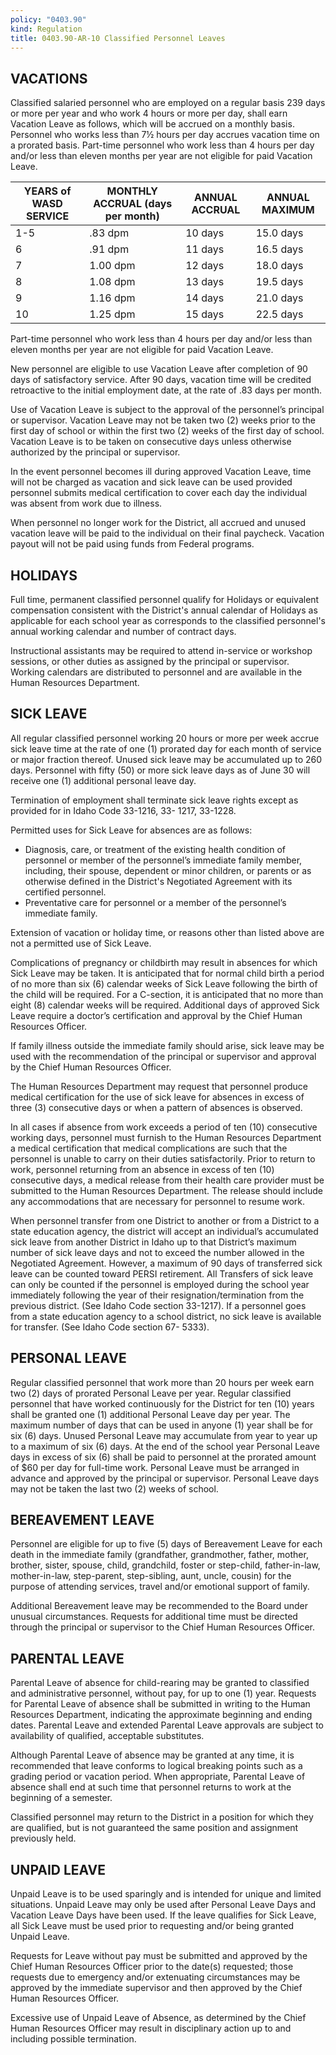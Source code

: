 ```yaml
---
policy: "0403.90"
kind: Regulation
title: 0403.90-AR-10 Classified Personnel Leaves
---
```


## VACATIONS

Classified salaried personnel who are employed on a regular basis 239 days or more per year and who work 4 hours or more per day, shall earn Vacation Leave as follows, which will be accrued on a monthly basis.  Personnel who works less than 7½ hours per day accrues vacation time on a prorated basis.  Part-time personnel who work less than 4 hours per day and/or less than eleven months per year are not eligible for paid Vacation Leave. 

| YEARS of WASD SERVICE | MONTHLY ACCRUAL (days per month) | ANNUAL ACCRUAL | ANNUAL MAXIMUM |
|-------|----------------------------------|----------------|----------------|
| 1-5   | .83 dpm                          | 10 days        | 15.0 days      |
| 6     | .91 dpm                          | 11 days        | 16.5 days      |
| 7     | 1.00 dpm                         | 12 days        | 18.0 days      |
| 8     | 1.08 dpm                         | 13 days        | 19.5 days      |
| 9     | 1.16 dpm                         | 14 days        | 21.0 days      |
| 10    | 1.25 dpm                         | 15 days        | 22.5 days      |

 Part-time personnel who work less than 4 hours per day and/or less than eleven months per year are not eligible for paid Vacation Leave. 

New personnel are eligible to use Vacation Leave after completion of 90 days of satisfactory service. After 90 days, vacation time will be credited retroactive to the initial employment date, at the rate of .83 days per month. 

Use of Vacation Leave is subject to the approval of the personnel’s principal or supervisor.  Vacation Leave may not be taken two (2) weeks prior to the first day of school or within the first two (2) weeks of the first day of school. Vacation Leave is to be taken on consecutive days unless otherwise authorized by the principal or supervisor.

In the event personnel becomes ill during approved Vacation Leave, time will not be charged as vacation and sick leave can be used provided personnel submits medical certification to cover each day the individual was absent from work due to illness. 

When personnel no longer work for the District, all accrued and unused vacation leave will be paid to the individual on their final paycheck. Vacation payout will not be paid using funds from Federal programs.

## HOLIDAYS

Full time, permanent classified personnel qualify for Holidays or equivalent compensation consistent with the District's annual calendar of Holidays as applicable for each school year as corresponds to the classified personnel's annual working calendar and number of contract days.
 
Instructional assistants may be required to attend in-service or workshop sessions, or other duties as assigned by the principal or supervisor.  Working calendars are distributed to personnel and are available in the Human Resources Department. 

## SICK LEAVE

All regular classified personnel working 20 hours or more per week accrue sick leave time at the rate of one (1) prorated day for each month of service or major fraction thereof. Unused sick leave may be accumulated up to 260 days. Personnel with fifty (50) or more sick leave days as of June 30 will receive one (1) additional personal leave day. 

Termination of employment shall terminate sick leave rights except as provided for in Idaho Code 33-1216, 33- 1217, 33-1228.

Permitted uses for Sick Leave for absences are as follows:
 - Diagnosis, care, or treatment of the existing health condition of personnel or member of the personnel’s immediate family member, including, their spouse, dependent or minor children, or parents or as otherwise defined in the District's Negotiated Agreement with its certified personnel.
- Preventative care for personnel or a member of the personnel’s immediate family.

Extension of vacation or holiday time, or reasons other than listed above are not a permitted use of Sick Leave.

Complications of pregnancy or childbirth may result in absences for which Sick Leave may be taken.  It is anticipated that for normal child birth a period of no more than six (6) calendar weeks of Sick Leave following the birth of the child will be required.  For a C-section, it is anticipated that no more than eight (8) calendar weeks will be required.   Additional days of approved Sick Leave require a doctor’s certification and approval by the Chief Human Resources Officer.

If family illness outside the immediate family should arise, sick leave may be used with the recommendation of the principal or supervisor and approval by the Chief Human Resources Officer.

The Human Resources Department may request that personnel produce medical certification for the use of sick leave for absences in excess of three (3) consecutive days or when a pattern of absences is observed.

In all cases if absence from work exceeds a period of ten (10) consecutive working days, personnel must furnish to the Human Resources Department a medical certification that medical complications are such that the personnel is unable to carry on their duties satisfactorily.  Prior to return to work, personnel returning from an absence in excess of ten (10) consecutive days, a medical release from their health care provider must be submitted to the Human Resources Department.  The release should include any accommodations that are necessary for personnel to resume work. 

When personnel transfer from one District to another or from a District to a state education agency, the district will accept an individual’s accumulated sick leave from another District in Idaho up to that District’s maximum number of sick leave days and not to exceed the number allowed in the Negotiated Agreement. However, a maximum of 90 days of transferred sick leave can be counted toward PERSI retirement. All Transfers of sick leave can only be counted if the personnel is employed during the school year immediately following the year of their resignation/termination from the previous district. (See Idaho Code section 33-1217). If a personnel goes from a state education agency to a school district, no sick leave is available for transfer. (See Idaho Code section 67- 5333).

## PERSONAL LEAVE

Regular classified personnel that work more than 20 hours per week earn two (2) days of prorated Personal Leave per year.  Regular classified personnel that have worked continuously for the District for ten (10) years shall be granted one (1) additional Personal Leave day per year.  The maximum number of days that can be used in anyone (1) year shall be for six (6) days.  Unused Personal Leave may accumulate from year to year up to a maximum of six (6) days.  At the end of the school year Personal Leave days in excess of six (6) shall be paid to personnel at the prorated amount of $60 per day for full-time work.  Personal Leave must be arranged in advance and approved by the principal or supervisor.  Personal Leave days may not be taken the last two (2) weeks of school.

## BEREAVEMENT LEAVE

Personnel are eligible for up to five (5) days of Bereavement Leave for each death in the immediate family (grandfather, grandmother, father, mother, brother, sister, spouse, child, grandchild, foster or step-child, father-in-law, mother-in-law, step-parent, step-sibling, aunt, uncle, cousin) for the purpose of attending services, travel and/or emotional support of family.

Additional Bereavement leave may be recommended to the Board under unusual circumstances. Requests for additional time must be directed through the principal or supervisor to the Chief Human Resources Officer.

## PARENTAL LEAVE

Parental Leave of absence for child-rearing may be granted to classified and administrative personnel, without pay, for up to one (1) year.  Requests for Parental Leave of absence shall be submitted in writing to the Human Resources Department, indicating the approximate beginning and ending dates. Parental Leave and extended Parental Leave approvals are subject to availability of qualified, acceptable substitutes. 
 
Although Parental Leave of absence may be granted at any time, it is recommended that leave conforms to logical breaking points such as a grading period or vacation period.  When appropriate, Parental Leave of absence shall end at such time that personnel returns to work at the beginning of a semester. 
 
Classified personnel may return to the District in a position for which they are qualified, but is not guaranteed the same position and assignment previously held. 

## UNPAID LEAVE

Unpaid Leave is to be used sparingly and is intended for unique and limited situations.   Unpaid Leave may only be used after Personal Leave Days and Vacation Leave Days have been used.  If the leave qualifies for Sick Leave, all Sick Leave must be used prior to requesting and/or being granted Unpaid Leave. 
 
Requests for Leave without pay must be submitted and approved by the Chief Human Resources Officer prior to the date(s) requested; those requests due to emergency and/or extenuating circumstances may be approved by the immediate supervisor and then approved by the Chief Human Resources Officer.
 
Excessive use of Unpaid Leave of Absence, as determined by the Chief Human Resources Officer may result in disciplinary action up to and including possible termination. 
